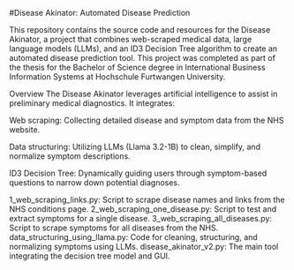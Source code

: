 #Disease Akinator: Automated Disease Prediction

This repository contains the source code and resources for the Disease Akinator, a project that combines web-scraped medical data, large language models (LLMs), and an ID3 Decision Tree algorithm to create an automated disease prediction tool. This project was completed as part of the thesis for the Bachelor of Science degree in International Business Information Systems at Hochschule Furtwangen University.

Overview
The Disease Akinator leverages artificial intelligence to assist in preliminary medical diagnostics. It integrates:

  Web scraping: Collecting detailed disease and symptom data from the NHS website.
  
  Data structuring: Utilizing LLMs (Llama 3.2-1B) to clean, simplify, and normalize symptom descriptions.
  
  ID3 Decision Tree: Dynamically guiding users through symptom-based questions to narrow down potential diagnoses.

1_web_scraping_links.py: Script to scrape disease names and links from the NHS conditions page.
2_web_scraping_one_disease.py: Script to test and extract symptoms for a single disease.
3_web_scraping_all_diseases.py: Script to scrape symptoms for all diseases from the NHS.
data_structuring_using_llama.py: Code for cleaning, structuring, and normalizing symptoms using LLMs.
disease_akinator_v2.py: The main tool integrating the decision tree model and GUI.
